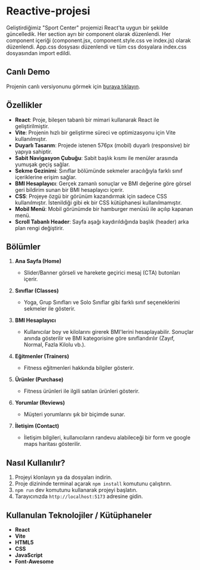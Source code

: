 # Reactive-projesi

Geliştirdiğimiz "Sport Center" projemizi React'ta uygun bir şekilde güncelledik. Her section ayrı bir component olarak düzenlendi.
Her component içeriği (component.jsx, component.style.css ve index.js) olarak düzenlendi. App.css dosysası düzenlendi ve tüm css dosyalara index.css dosyasından import edildi.

## Canlı Demo
Projenin canlı versiyonunu görmek için [buraya tıklayın](URL).

## Özellikler

- **React**: Proje, bileşen tabanlı bir mimari kullanarak React ile geliştirilmiştir.
- **Vite**: Projenin hızlı bir geliştirme süreci ve optimizasyonu için Vite kullanılmıştır.
- **Duyarlı Tasarım**: Projede istenen 576px (mobil) duyarlı (responsive) bir yapıya sahiptir.
- **Sabit Navigasyon Çubuğu**: Sabit başlık kısmı ile menüler arasında yumuşak geçiş sağlar.
- **Sekme Gezinimi**: Sınıflar bölümünde sekmeler aracılığıyla farklı sınıf içeriklerine erişim sağlar.
- **BMI Hesaplayıcı**: Gerçek zamanlı sonuçlar ve BMI değerine göre görsel geri bildirim sunan bir BMI hesaplayıcı içerir.
- **CSS**: Projeye özgü bir görünüm kazandırmak için sadece CSS kullanılmıştır. İstenildiği gibi ek bir CSS kütüphanesi kullanılmamıştır.
- **Mobil Menü**: Mobil görünümde bir hamburger menüsü ile açılıp kapanan menü.
- **Scroll Tabanlı Header**: Sayfa aşağı kaydırıldığında başlık (header) arka plan rengi değiştirir.

## Bölümler

1. **Ana Sayfa (Home)**
   - Slider/Banner görseli ve harekete geçirici mesaj (CTA) butonları içerir.
   
2. **Sınıflar (Classes)**
   - Yoga, Grup Sınıfları ve Solo Sınıflar gibi farklı sınıf seçeneklerini sekmeler ile gösterir.

3. **BMI Hesaplayıcı**
   - Kullanıcılar boy ve kilolarını girerek BMI'lerini hesaplayabilir. Sonuçlar anında gösterilir ve BMI kategorisine göre sınıflandırılır (Zayıf, Normal, Fazla Kilolu vb.).

4. **Eğitmenler (Trainers)**
   - Fitness eğitmenleri hakkında bilgiler gösterir.

5. **Ürünler (Purchase)**
   - Fitness ürünleri ile ilgili satılan ürünleri gösterir.

6. **Yorumlar (Reviews)**
   - Müşteri yorumlarını şık bir biçimde sunar.
  
7. **İletişim (Contact)**
   - İletişim bilgileri, kullanıcıların randevu alabileceği bir form ve google maps haritası gösterilir.

## Nasıl Kullanılır?

1. Projeyi klonlayın ya da dosyaları indirin.
2. Proje dizininde terminal açarak `npm install` komutunu çalıştırın.
3. `npm run` dev komutunu kullanarak projeyi başlatın.
4. Tarayıcınızda `http://localhost:5173` adresine gidin.


## Kullanulan Teknolojiler / Kütüphaneler
- **React**
- **Vite**
- **HTML5**
- **CSS**
- **JavaScript**
- **Font-Awesome**
